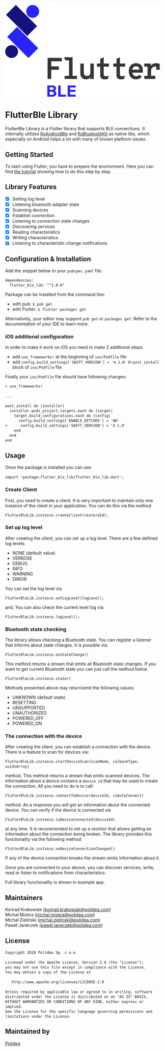 <p align="center">
  <img src="https://github.com/Polidea/FlutterBleLib/blob/master/site/flutter-ble-lib-logo.png" />
</p>

# FlutterBle Library

FlutterBle Library is a Flutter library that supports BLE connections. It internally utilizes [RxAndroidBle](https://github.com/Polidea/RxAndroidBle) and [RxBluetoothKit](https://github.com/Polidea/RxBluetoothKit) as native libs, which especially on Android helps a lot with many of known platform issues.

## Getting Started

To start using Flutter, you have to prepare the environment. Here you can find [the tutorial](https://flutter.io/getting-started/) showing how to do this step by step. 

## Library Features
  - [x] Setting log level
  - [x] Listening bluetooth adapter state
  - [x] Scanning devices
  - [x] Establish connection
  - [x] Listening to connection state changes
  - [x] Discovering services
  - [x] Reading characteristics
  - [x] Writing characteristics
  - [x] Listening to characteristic change notifications

## Configuration & Installation
Add the snippet below to your `pubspec.yaml` file:
```
dependencies:
  flutter_ble_lib: "^1.0.0"
```
Package can be installed from the command line:

- with pub: `$ pub get`
- with Flutter: `$ flutter packages get`

Alternatively, your editor may support `pub get` or `packages get`. Refer to the documentation of your IDE to learn more.

### iOS additional configuration
In order to make it work on iOS you need to make 2 additional steps:
- add `use_frameworks!` at the beginning of `ios/Podfile` file
- add `config.build_settings['SWIFT_VERSION'] = '4.1.0'` in `post_install` block of `ios/Podfile` file

Finally your `ios/Podfile` file should have following changes:
```
+ use_frameworks!

...

post_install do |installer|
  installer.pods_project.targets.each do |target|
    target.build_configurations.each do |config|
      config.build_settings['ENABLE_BITCODE'] = 'NO'
+      config.build_settings['SWIFT_VERSION'] = '4.1.0'
    end
  end
end
```

## Usage

Once the package is installed you can use:

`import 'package:flutter_ble_lib/flutter_ble_lib.dart';`

### Create Client

First, you need to create a client. It is very important to maintain only one instance of the client in your application. You can do this via the method 

    FlutterBleLib.instance.createClient(restoreId);

### Set up log level

After creating the client, you can set up a log level. There are a few defined log levels:
- NONE (default value)
- VERBOSE
- DEBUG
- INFO
- WARNING
- ERROR

You can set the log level via 

    FlutterBleLib.instance.setLogLevel(logLevel);
    
and. You can also check the current level log via: 
  
    FlutterBleLib.instance.logLevel();


### Bluetooth state checking

The library allows checking a Bluetooth state. You can register a listener that informs about state changes. It is possible via:
 
    FlutterBleLib.instance.onStateChange()
     
This method returns a stream that emits all Bluetooth state changes. If you want to get current Bluetooth state you can just call the method below
 
    FlutterBleLib.instance.state()
     
Methods presented above may return/emit the following values:
- UNKNOWN (default state)
- RESETTING
- UNSUPPORTED 
- UNAUTHORIZED
- POWERED_OFF
- POWERED_ON

### The connection with the device

After creating the client, you can establish a connection with the device. There is a feature to scan for devices via: 
 
    FlutterBleLib.instance.startDeviceScan(scanMode, calbackType, uuidsArray)
     
method. This method returns a stream that emits scanned devices. The information about a device contains a `device id` that may be used to create the connection. All you need to do is to call: 

    FlutterBleLib.instance.connectToDevice(deviceId, isAutoConnect)
     
method. As a response you will get an information about the connected device. You can verify if the device is connected via 
 
    FlutterBleLib.instance.isDeviceConnected(deviceId)

at any time. It is recommended to set up a monitor that allows getting an information about the connection being broken. The library provides this functionality via the following method 

    FlutterBleLib.instance.onDeviceConnectionChanged()
     
If any of the device connection breaks the stream emits information about it.<br />

Once you are connected to your device, you can discover services, write, read or listen to notifications from characteristics.

Full library functionality is shown in example app.

## Maintainers
Konrad Krakowiak (konrad.krakowiak@polidea.com)<br/>
Michał Mizera (michal.mizera@polidea.com)<br/>
Michał Zieliński (michal.zielinski@polidea.com)<br/>
Paweł Janeczek (pawel.janeczek@polidea.com)

## License

    Copyright 2018 Polidea Sp. z o.o

    Licensed under the Apache License, Version 2.0 (the "License");
    you may not use this file except in compliance with the License.
    You may obtain a copy of the License at

       http://www.apache.org/licenses/LICENSE-2.0

    Unless required by applicable law or agreed to in writing, software
    distributed under the License is distributed on an "AS IS" BASIS,
    WITHOUT WARRANTIES OR CONDITIONS OF ANY KIND, either express or implied.
    See the License for the specific language governing permissions and
    limitations under the License.

## Maintained by

[Polidea](http://www.polidea.com)